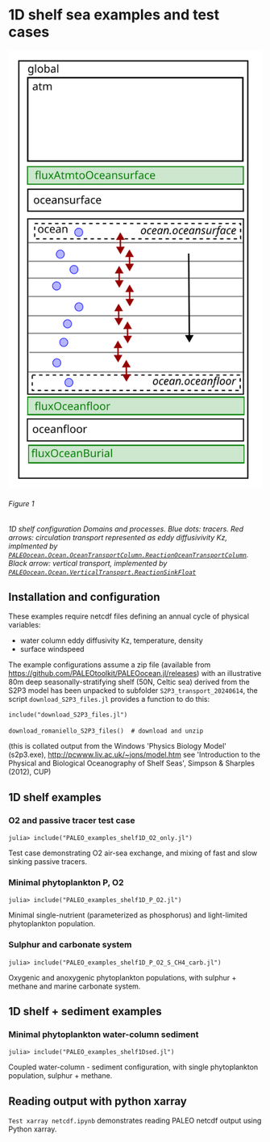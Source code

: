 # 1D shelf sea examples and test cases

![Shelf Domains and Processes](images/shelf_domains_processes.svg)
###### Figure 1
*1D shelf configuration Domains and processes. Blue dots: tracers. Red arrows: circulation transport represented as eddy diffusivivity Kz, implmented by [`PALEOocean.Ocean.OceanTransportColumn.ReactionOceanTransportColumn`](@ref). Black arrow: vertical transport, implemented by [`PALEOocean.Ocean.VerticalTransport.ReactionSinkFloat`](@ref)*

## Installation and configuration
These examples require netcdf files defining an annual cycle of physical variables: 
- water column eddy diffusivity Kz, temperature, density
- surface windspeed

The example configurations assume a zip file (available from <https://github.com/PALEOtoolkit/PALEOocean.jl/releases>)
with an illustrative 80m deep seasonally-stratifying shelf
(50N, Celtic sea) derived from the S2P3 model has been unpacked to subfolder `S2P3_transport_20240614`,  the script
`download_S2P3_files.jl` provides a function to do this:

    include("download_S2P3_files.jl")

    download_romaniello_S2P3_files()  # download and unzip

(this is collated output from the Windows 'Physics Biology Model' (s2p3.exe), http://pcwww.liv.ac.uk/~jons/model.htm
see 'Introduction to the Physical and Biological Oceanography of Shelf Seas', Simpson & Sharples (2012), CUP)

## 1D shelf examples

### O2 and passive tracer test case

    julia> include("PALEO_examples_shelf1D_O2_only.jl")

Test case demonstrating O2 air-sea exchange, and mixing of fast and slow sinking passive tracers.

### Minimal phytoplankton P, O2

    julia> include("PALEO_examples_shelf1D_P_O2.jl")

Minimal single-nutrient (parameterized as phosphorus) and light-limited phytoplankton population.

### Sulphur and carbonate system

    julia> include("PALEO_examples_shelf1D_P_O2_S_CH4_carb.jl")

Oxygenic and anoxygenic phytoplankton populations, with sulphur + methane and marine carbonate system.

## 1D shelf + sediment examples

### Minimal phytoplankton water-column sediment

    julia> include("PALEO_examples_shelf1Dsed.jl")

Coupled water-column - sediment configuration, with single phytoplankton population, sulphur + methane.

## Reading output with python xarray

`Test xarray netcdf.ipynb` demonstrates reading PALEO netcdf output using Python xarray.
